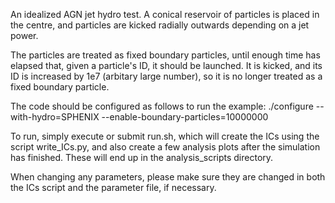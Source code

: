 An idealized AGN jet hydro test. A conical reservoir of particles is placed in the centre, and particles are kicked radially outwards depending on a jet power.

The particles are treated as fixed boundary particles, until enough time has elapsed that, given a particle's ID, it should be launched. It is kicked, and its ID is increased by 1e7 (arbitary large number), so it is no longer treated as a fixed boundary particle.

The code should be configured as follows to run the example: ./configure --with-hydro=SPHENIX --enable-boundary-particles=10000000

To run, simply execute or submit run.sh, which will create the ICs using the script write_ICs.py, and also create a few analysis plots after the simulation has finished. These will end up in the analysis_scripts directory.

When changing any parameters, please make sure they are changed in both the ICs script and the parameter file, if necessary.
